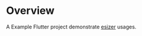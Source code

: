 # Overview
A Example Flutter project demonstrate [esizer](https://flutter.dev/packages/esizer) usages.